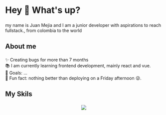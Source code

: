 <h1 align="left">Hey 👋 What's up?</h1>

###

<p align="left">my name is Juan Mejia and I am a junior developer with aspirations to reach fullstack., from colombia to the world</p>

###

<h2 align="left">About me</h2>

###

<p align="left">✨  Creating bugs for more than 7 months<br>📚 I am currently learning frontend development, mainly react and vue.<br>🎯 Goals: ...<br>🎲 Fun fact: nothing better than deploying on a Friday afternoon 😜.</p>

###

<h2 align="left">My Skils</h2>

###

<p align="center">
  <a href="https://skillicons.dev">
    <img src="https://skillicons.dev/icons?i=py,mongodb,selenium,fastapi,react,vue,docker," />
  </a>
</p>

###
